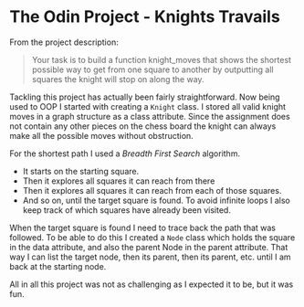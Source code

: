 # The Odin Project - Knights Travails

From the project description: 
> Your task is to build a function knight_moves that shows the shortest possible way to get from one square to another by outputting all squares the knight will stop on along the way.

Tackling this project has actually been fairly straightforward. 
Now being used to OOP I started with creating a `Knight` class. 
I stored all valid knight moves in a graph structure as a class attribute.
Since the assignment does not contain any other pieces on the chess board the knight can always make all the possible moves without obstruction. 

For the shortest path I used a *Breadth First Search* algorithm. 
- It starts on the starting square. 
- Then it explores all squares it can reach from there
- Then it explores all squares it can reach from each of those squares. 
- And so on, until the target square is found. 
To avoid infinite loops I also keep track of which squares have already been visited.

When the target square is found I need to trace back the path that was followed. 
To be able to do this I created a `Node` class which holds the square in the data attribute, and also the parent Node in the parent attribute.
That way I can list the target node, then its parent, then its parent, etc. until I am back at the starting node.

All in all this project was not as challenging as I expected it to be, but it was fun. 
